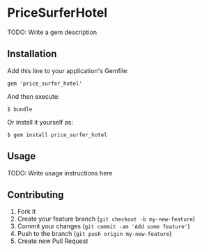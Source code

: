 # PriceSurferHotel

TODO: Write a gem description

## Installation

Add this line to your application's Gemfile:

    gem 'price_surfer_hotel'

And then execute:

    $ bundle

Or install it yourself as:

    $ gem install price_surfer_hotel

## Usage

TODO: Write usage instructions here

## Contributing

1. Fork it
2. Create your feature branch (`git checkout -b my-new-feature`)
3. Commit your changes (`git commit -am 'Add some feature'`)
4. Push to the branch (`git push origin my-new-feature`)
5. Create new Pull Request
